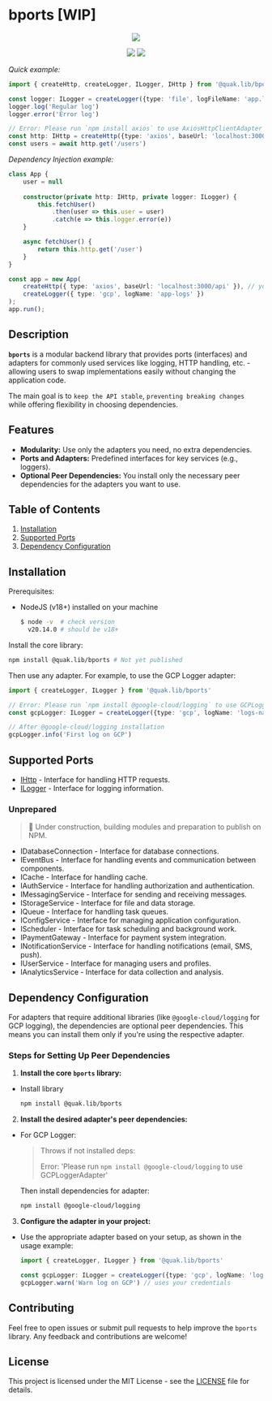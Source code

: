 # bports [WIP]

<p align="center">
  <img src="https://quak.com.pl/assets/logo/bports_logo.png" />
</p>

<p align="center">
  <img src="https://img.shields.io/github/license/walikuperek/qtheme" />
  <img src="https://img.shields.io/badge/Tests-%E2%9C%85-success" />
</p>

*Quick example:*
```typescript copy
import { createHttp, createLogger, ILogger, IHttp } from '@quak.lib/bports'

const logger: ILogger = createLogger({type: 'file', logFileName: 'app.log'}) // go for 'gcp' | 'file' | 'console'
logger.log('Regular log')
logger.error('Error log')

// Error: Please run `npm install axios` to use AxiosHttpClientAdapter
const http: IHttp = createHttp({type: 'axios', baseUrl: 'localhost:3000/api'})
const users = await http.get('/users')
```

*Dependency Injection example:*
```typescript
class App {
    user = null
  
    constructor(private http: IHttp, private logger: ILogger) {
        this.fetchUser()
            .then(user => this.user = user)
            .catch(e => this.logger.error(e))
    }

    async fetchUser() {
        return this.http.get('/user') 
    }
}

const app = new App(
    createHttp({ type: 'axios', baseUrl: 'localhost:3000/api' }), // you can omit baseUrl
    createLogger({ type: 'gcp', logName: 'app-logs' })
);
app.run();
```

## Description

**`bports`** is a modular backend library that provides ports (interfaces) and adapters for commonly used services like logging, HTTP handling, etc. - allowing users to swap implementations easily without changing the application code.

The main goal is to `keep the API stable`, `preventing breaking changes` while offering flexibility in choosing dependencies.

## Features

- **Modularity:** Use only the adapters you need, no extra dependencies.
- **Ports and Adapters:** Predefined interfaces for key services (e.g., loggers).
- **Optional Peer Dependencies:** You install only the necessary peer dependencies for the adapters you want to use.

## Table of Contents

1. [Installation](#installation)
2. [Supported Ports](#supported-ports)
3. [Dependency Configuration](#dependency-configuration)

## Installation

Prerequisites:
- NodeJS (v18+) installed on your machine
  ```bash
  $ node -v  # check version 
    v20.14.0 # should be v18+
  ```

Install the core library:
```bash
npm install @quak.lib/bports # Not yet published
```

Then use any adapter. For example, to use the GCP Logger adapter:
```typescript
import { createLogger, ILogger } from '@quak.lib/bports'

// Error: Please run `npm install @google-cloud/logging` to use GCPLoggerAdapter
const gcpLogger: ILogger = createLogger({type: 'gcp', logName: 'logs-name'})

// After @google-cloud/logging installation
gcpLogger.info('First log on GCP')
```

## Supported Ports
- [IHttp](/src/http/README.md) - Interface for handling HTTP requests.
- [ILogger](/src/logger/README.md) - Interface for logging information.

### Unprepared
> 🚧 Under construction, building modules and preparation to publish on NPM.
- IDatabaseConnection - Interface for database connections.
- IEventBus - Interface for handling events and communication between components.
- ICache - Interface for handling cache.
- IAuthService - Interface for handling authorization and authentication.
- IMessagingService - Interface for sending and receiving messages.
- IStorageService - Interface for file and data storage.
- IQueue - Interface for handling task queues.
- IConfigService - Interface for managing application configuration.
- IScheduler - Interface for task scheduling and background work.
- IPaymentGateway - Interface for payment system integration.
- INotificationService - Interface for handling notifications (email, SMS, push).
- IUserService - Interface for managing users and profiles.
- IAnalyticsService - Interface for data collection and analysis.

## Dependency Configuration

For adapters that require additional libraries (like `@google-cloud/logging` for GCP logging), the dependencies are optional peer dependencies. This means you can install them only if you're using the respective adapter.

### Steps for Setting Up Peer Dependencies

1. **Install the core `bports` library:**
  - Install library
    ```bash
    npm install @quak.lib/bports
    ```

2. **Install the desired adapter's peer dependencies:**
  - For GCP Logger:
    > Throws if not installed deps: 
    >
    > Error: 'Please run `npm install @google-cloud/logging` to use GCPLoggerAdapter'
    
    Then install dependencies for adapter:
    ```bash
    npm install @google-cloud/logging
    ```

3. **Configure the adapter in your project:**
  - Use the appropriate adapter based on your setup, as shown in the usage example:

    ```typescript copy
    import { createLogger, ILogger } from '@quak.lib/bports'

    const gcpLogger: ILogger = createLogger({type: 'gcp', logName: 'logs-name'})
    gcpLogger.warn('Warn log on GCP') // uses your credentials
    ```

## Contributing

Feel free to open issues or submit pull requests to help improve the `bports` library. Any feedback and contributions are welcome!

## License

This project is licensed under the MIT License - see the [LICENSE](LICENSE) file for details.